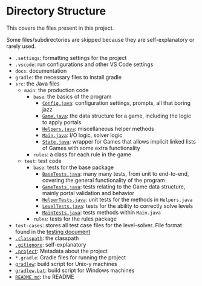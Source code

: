 # Directory Structure

This covers the files present in this project.

Some files/subdirectories are skipped because they are self-explanatory or rarely used.

* `.settings`: formatting settings for the project
* `.vscode`: run configurations and other VS Code settings
* `docs`: documentation
* `gradle`: the necessary files to install gradle
* `src`: the Java files
    * `main`: the production code
        * `base`: the basics of the program
            * [`Config.java`](../src/main/base/Config.java): configuration settings, prompts, all that boring jazz
            * [`Game.java`](../src/main/base/Game.java): the data structure for a game, including the logic to apply portals
            * [`Helpers.java`](../src/main/base/Helpers.java): miscellaneous helper methods
            * [`Main.java`](../src/main/base/Main.java): I/O logic, solver logic
            * [`State.java`](../src/main/base/State.java): wrapper for Games that allows implicit linked lists of Games with some extra functionality
        * `rules`: a class for each rule in the game
    * `test`: test code
        * `base`: tests for the base package
            * [`BaseTests.java`](../src/test/base/BaseTests.java): many many tests, from unit to end-to-end, covering the general functionality of the program
            * [`GameTests.java`](../src/test/base/GameTests.java): tests relating to the Game data structure, mainly portal validation and behavior
            * [`HelperTests.java`](../src/test/base/HelperTests.java): unit tests for the methods in `Helpers.java`
            * [`LevelTests.java`](../src/test/base/HelperTests.java): tests for the ability to correctly solve levels
            * [`MainTests.java`](../src/test/base/MainTests.java): tests methods within `Main.java`
        * `rules`: tests for the rules package
* `test-cases`: stores all test case files for the level-solver. File format found in the [testing document](./testing.md#test-cases)
* [`.classpath`](../.classpath): the classpath
* [`.gitignore`](../.gitignore): self-explanatory
* [`.project`](../.project): Metadata about the project
* `*.gradle`: Gradle files for running the project
* [`gradlew`](../gradlew): build script for Unix-y machines
* [`gradlew.bat`](../gradlew.bat): build script for Windows machines
* [`README.md`](../README.md): the README
